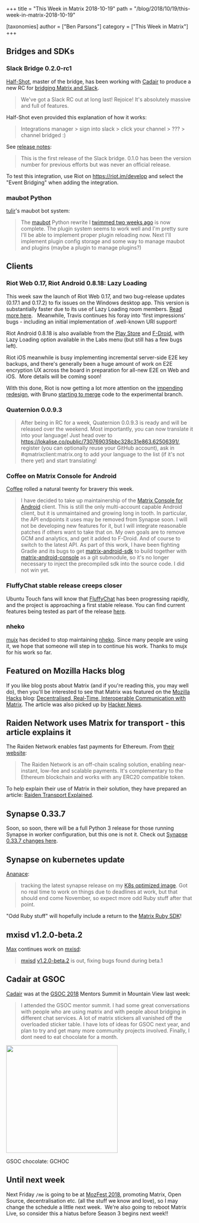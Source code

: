 +++
title = "This Week in Matrix 2018-10-19"
path = "/blog/2018/10/19/this-week-in-matrix-2018-10-19"

[taxonomies]
author = ["Ben Parsons"]
category = ["This Week in Matrix"]
+++

## Bridges and SDKs

### Slack Bridge 0.2.0-rc1

<a href="https://matrix.to/#/@Half-Shot:half-shot.uk">Half-Shot</a>, master of the bridge, has been working with <a href="https://matrix.to/#/@cadair:cadair.com">Cadair</a> to produce a new RC for <a href="https://github.com/matrix-org/matrix-appservice-slack">bridging Matrix and Slack</a>.
<blockquote>We've got a Slack RC out at long last! Rejoice! It's absolutely massive and full of features.</blockquote>
Half-Shot even provided this explanation of how it works:
<blockquote>Integrations manager &gt; sign into slack &gt; click your channel &gt; ??? &gt; channel bridged :)</blockquote>
See <a href="https://github.com/matrix-org/matrix-appservice-slack/releases/tag/0.2.0-rc1">release notes</a>:
<blockquote>This is the first release of the Slack bridge. 0.1.0 has been the version number for previous efforts but was never an official release.</blockquote>
To test this integration, use Riot on <a href="https://riot.im/develop">https://riot.im/develop</a> and select the "Event Bridging" when adding the integration.

### maubot Python

<a href="https://matrix.to/#/@tulir:maunium.net">tulir</a>'s maubot bot system:
<blockquote>The <a href="https://github.com/maubot/maubot">maubot</a> Python rewrite I <a href="/blog/2018/10/05/this-week-in-matrix-2018-10-05/#sdks">twimmed two weeks ago</a> is now complete. The plugin system seems to work well and I'm pretty sure I'll be able to implement proper plugin reloading now.
Next I'll implement plugin config storage and some way to manage maubot and plugins (maybe a plugin to manage plugins?)</blockquote>

## Clients

### Riot Web 0.17, Riot Android 0.8.18: Lazy Loading

This week saw the launch of Riot Web 0.17, and two bug-release updates (0.17.1 and 0.17.2) to fix issues on the Windows desktop app. This version is substantially faster due to its use of Lazy Loading room members. <a href="https://medium.com/@RiotChat/riot-im-web-0-17-and-ios-0-7-6-smaller-footprint-faster-launch-5ddd18a65abb">Read more here</a>.   Meanwhile, Travis continues his foray into 'first impressions' bugs - including an initial implementation of .well-known URI support!

Riot Android 0.8.18 is also available from the <a href="https://play.google.com/store/apps/details?id=im.vector.app">Play Store</a> and <a href="https://f-droid.org/en/packages/im.vector.alpha/">F-Droid</a>, with Lazy Loading option available in the Labs menu (but still has a few bugs left).

Riot iOS meanwhile is busy implementing incremental server-side E2E key backups, and there's generally been a huge amount of work on E2E encryption UX across the board in preparation for all-new E2E on Web and iOS.  More details will be coming soon!

With this done, Riot is now getting a lot more attention on the <a href="https://medium.com/@RiotChat/a-sneak-peek-at-a-whole-new-riot-im-1114df653782">impending redesign</a>, with Bruno <a href="https://github.com/matrix-org/matrix-react-sdk/pulls?utf8=%E2%9C%93&amp;q=is%3Apr+redesign+author%3Abwindels">starting to merge</a> code to the experimental branch.

### Quaternion 0.0.9.3

<blockquote>After being in RC for a week, Quaternion 0.0.9.3 is ready and will be released over the weekend. Most importantly, you can now translate it into your language! Just head over to <a href="https://lokalise.co/public/730769035bbc328c31e863.62506391/">https://lokalise.co/public/730769035bbc328c31e863.62506391/</a>, register (you can optionally reuse your GitHub account), ask in #qmatrixclient:matrix.org to add your language to the list (if it's not there yet) and start translating!</blockquote>

### Coffee on Matrix Console for Android

<a href="https://github.com/Matrixcoffee">Coffee</a> rolled a natural twenty for bravery this week.
<blockquote>I have decided to take up maintainership of the <a href="https://github.com/matrix-org/matrix-android-console">Matrix Console for Android</a> client. This is still the only multi-account capable Android client, but it is unmaintained and growing long in tooth. In particular, the API endpoints it uses may be removed from Synapse soon.
I will not be developing new features for it, but I will integrate reasonable patches if others want to take that on.
My own goals are to remove GCM and analytics, and get it added to F-Droid. And of course to switch to the latest API.
As part of this work, I have been fighting Gradle and its bugs to get <a href="https://github.com/matrix-org/matrix-android-sdk">matrix-android-sdk</a> to build together with <a href="https://github.com/matrix-org/matrix-android-console">matrix-android-console</a> as a git submodule, so it's no longer necessary to inject the precompiled sdk into the source code. I did not win yet.</blockquote>

### FluffyChat stable release creeps closer

Ubuntu Touch fans will know that <a href="https://github.com/ChristianPauly/fluffychat">FluffyChat</a> has been progressing rapidly, and the project is approaching a first stable release. You can find current features being tested as part of the release <a href="https://github.com/ChristianPauly/fluffychat/blob/master/CHANGELOG.md">here</a>.

### nheko

<a href="https://matrix.to/#/@mujx:matrix.org">mujx</a> has decided to stop maintaining <a href="https://github.com/mujx/nheko">nheko</a>. Since many people are using it, we hope that someone will step in to continue his work. Thanks to mujx for his work so far.

## Featured on Mozilla Hacks blog

If you like blog posts about Matrix (and if you're reading this, you may well do), then you'll be interested to see that Matrix was featured on the <a href="https://hacks.mozilla.org/">Mozilla Hacks</a> blog: <a href="https://hacks.mozilla.org/2018/10/dweb-decentralised-real-time-interoperable-communication-with-matrix/">Decentralised, Real-Time, Interoperable Communication with Matrix</a>. The article was also picked up by <a href="https://news.ycombinator.com/item?id=18240253">Hacker News</a>.

## Raiden Network uses Matrix for transport - this article explains it

The Raiden Network enables fast payments for Ethereum. From <a href="https://raiden.network/">their website</a>:
<blockquote>The Raiden Network is an off-chain scaling solution, enabling near-instant, low-fee and scalable payments. It's complementary to the Ethereum blockchain and works with any ERC20 compatible token.</blockquote>
To help explain their use of Matrix in their solution, they have prepared an article: <a href="https://medium.com/raiden-network/raiden-transport-explained-939d7741b6f4">Raiden Transport Explained</a>.

## Synapse 0.33.7

Soon, so soon, there will be a full Python 3 release for those running Synapse in worker configuration, but this one is not it. Check out <a href="/blog/2018/10/18/synapse-0-33-7-released/">Synapse 0.33.7 changes here</a>.

## Synapse on kubernetes update

<a href="https://github.com/ananace/">Ananace</a>:
<blockquote>tracking the latest synapse release on my <a href="https://github.com/ananace/matrix-synapse">K8s optimized image</a>. Got no real time to work on things due to deadlines at work, but that should end come November, so expect more odd Ruby stuff after that point.</blockquote>
"Odd Ruby stuff" will hopefully include a return to the <a href="https://github.com/ananace/ruby-matrix-sdk">Matrix Ruby SDK</a>!

## mxisd v1.2.0-beta.2

<a href="https://matrix.to/#/@max:kamax.io">Max</a> continues work on <a href="https://github.com/kamax-io/mxisd">mxisd</a>:
<blockquote><a href="https://github.com/kamax-matrix/mxisd">mxisd</a> <a href="https://github.com/kamax-matrix/mxisd/releases/tag/v1.2.0-beta.2">v1.2.0-beta.2</a> is out, fixing bugs found during beta.1</blockquote>

## Cadair at GSOC

<a href="https://matrix.to/#/@cadair:cadair.com">Cadair</a> was at the <a href="https://summerofcode.withgoogle.com/projects/?sp-search=matrix">GSOC 2018</a> Mentors Summit in Mountain View last week:
<blockquote>I attended the GSOC mentor summit. I had some great conversations with people who are using matrix and with people about bridging in different chat services. A lot of matrix stickers all vanished off the overloaded sticker table. I have lots of ideas for GSOC next year, and plan to try and get many more community projects involved. Finally, I dont need to eat chocolate for a month.</blockquote>
<a style="font-weight: bold;" href="/blog/wp-content/uploads/2018/10/gsoc-chocolate.jpg"><img class="alignnone wp-image-3650 size-medium" src="/blog/wp-content/uploads/2018/10/gsoc-chocolate-300x289.jpg" alt="" width="300" height="289" /></a>

GSOC chocolate: GCHOC

## Until next week

Next Friday <code>/me</code> is going to be at <a href="https://mozillafestival.org/">MozFest 2018</a>, promoting Matrix, Open Source, decentralisation etc. (all the stuff we know and love), so I may change the schedule a little next week.  We're also going to reboot Matrix Live, so consider this a hiatus before Season 3 begins next week!!
